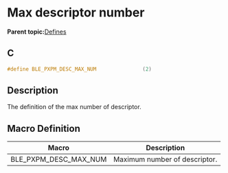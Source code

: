 # Max descriptor number

**Parent topic:**[Defines](GUID-74909A65-9CD1-4E9F-B47A-087C63EE0543.md)

## C

```c
#define BLE_PXPM_DESC_MAX_NUM               (2)
```

## Description

The definition of the max number of descriptor.

## Macro Definition

|Macro|Description|
|-----|-----------|
|BLE\_PXPM\_DESC\_MAX\_NUM|Maximum number of descriptor.|

